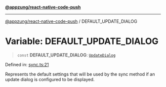 [**@appzung/react-native-code-push**](../README.md)

---

[@appzung/react-native-code-push](../README.md) / DEFAULT_UPDATE_DIALOG

# Variable: DEFAULT_UPDATE_DIALOG

> `const` **DEFAULT_UPDATE_DIALOG**: [`UpdateDialog`](../interfaces/UpdateDialog.md)

Defined in: [sync.ts:21](https://github.com/AppZung/react-native-code-push/blob/c18933fc82ce614eded3156d1f391ab8a21d21d7/src/sync.ts#L21)

Represents the default settings that will be used by the sync method if
an update dialog is configured to be displayed.
